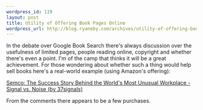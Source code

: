 ```yaml
--- 
wordpress_id: 119
layout: post
title: Utility of Offering Book Pages Online
wordpress_url: http://blog.ryaneby.com/archives/utility-of-offering-book-pages-online/
---
```

In the debate over Google Book Search there's always discussion over the usefulness of limited pages, people reading online, copyright and whether there's even a point. I'm of the camp that thinks it will be a great achievement. For those wondering about whether such a thing would help sell books here's a real-world example (using Amazon's offering):

<a href="http://37signals.com/svn/archives2/semco_the_success_story_behind_the_worlds_most_unusual_workplace.php">Semco: The Success Story Behind the World's Most Unusual Workplace - Signal vs. Noise (by 37signals)</a>

From the comments there appears to be a few purchases.
